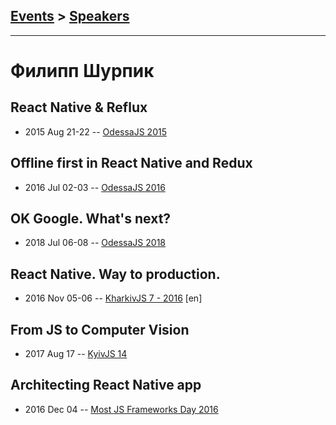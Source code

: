 ## [Events](../README.md) > [Speakers](../speakers.md)
---

# Филипп Шурпик

## React Native &amp; Reflux
- 2015 Aug 21-22 -- [OdessaJS 2015](https://youtu.be/sR2cwJXNNq4)    
## Offline first in React Native and Redux
- 2016 Jul 02-03 -- [OdessaJS 2016](https://youtu.be/SSt_9HxVHf0)    
## OK Google. What&#39;s next?
- 2018 Jul 06-08 -- [OdessaJS 2018](https://youtu.be/ABYnHK8h7VQ)    
## React Native. Way to production.
- 2016 Nov 05-06 -- [KharkivJS 7 - 2016](https://www.youtube.com/watch?v=b88ySmEwoG0) [en]   
## From JS to Computer Vision
- 2017 Aug 17 -- [KyivJS 14](https://www.youtube.com/watch?v=SJ5bBP6L_AU)    
## Architecting React Native app
- 2016 Dec 04 -- [Most JS Frameworks Day 2016](https://frameworksdays.com/event/most-js-fwdays-2016/review/architecting-react-native-app)    
